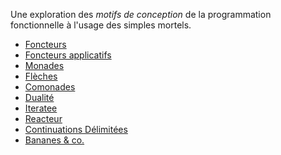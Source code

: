 Une exploration des _motifs de conception_ de la programmation fonctionnelle 
à l'usage des simples mortels.

* [Foncteurs](functor.md)
* [Foncteurs applicatifs](applicative.html)
* [Monades](monades.html)
* [Flèches](arrows.html)
* [Comonades](comonads.html)
* [Dualité](duality.html)
* [Iteratee](iteratees.html)
* [Reacteur](reactive.html)
* [Continuations Délimitées](delimited-continuations.html)
* [Bananes & co.](bananas.md)
